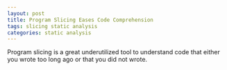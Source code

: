 ```yaml
---
layout: post
title: Program Slicing Eases Code Comprehension
tags: slicing static analysis
categories: static analysis
---
```


Program slicing is a great underutilized tool to understand code that either you wrote too long ago or that you did not wrote.

